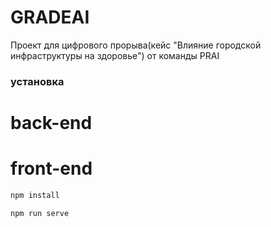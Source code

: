 # GRADEAI
Проект для цифрового прорыва(кейс "Влияние городской инфраструктуры на здоровье") от команды PRAI

### установка
# back-end



# front-end


```sh
npm install
```


```sh
npm run serve
```
